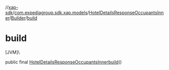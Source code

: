 //[xap-sdk](../../../../index.md)/[com.expediagroup.sdk.xap.models](../../index.md)/[HotelDetailsResponseOccupantsInner](../index.md)/[Builder](index.md)/[build](build.md)

# build

[JVM]\

public final [HotelDetailsResponseOccupantsInner](../index.md)[build](build.md)()

